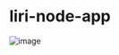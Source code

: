 # liri-node-app

![image](https://user-images.githubusercontent.com/47361606/57480419-423bf600-7265-11e9-8ab8-f0163ce11c0d.png)
